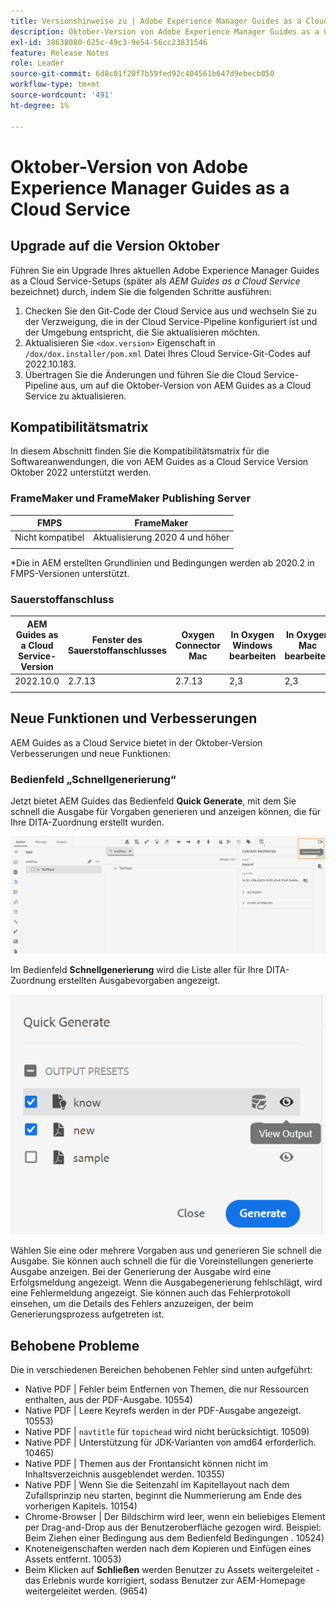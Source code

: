 ```yaml
---
title: Versionshinweise zu | Adobe Experience Manager Guides as a Cloud Service, Version Oktober 2022
description: Oktober-Version von Adobe Experience Manager Guides as a Cloud Service
exl-id: 38638080-625c-49c3-9e54-56cc23831546
feature: Release Notes
role: Leader
source-git-commit: 6d8c01f20f7b59fed92c404561b647d9ebecb050
workflow-type: tm+mt
source-wordcount: '491'
ht-degree: 1%

---
```


# Oktober-Version von Adobe Experience Manager Guides as a Cloud Service

## Upgrade auf die Version Oktober

Führen Sie ein Upgrade Ihres aktuellen Adobe Experience Manager Guides as a Cloud Service-Setups (später als *AEM Guides as a Cloud Service* bezeichnet) durch, indem Sie die folgenden Schritte ausführen:
1. Checken Sie den Git-Code der Cloud Service aus und wechseln Sie zu der Verzweigung, die in der Cloud Service-Pipeline konfiguriert ist und der Umgebung entspricht, die Sie aktualisieren möchten.
1. Aktualisieren Sie `<dox.version>` Eigenschaft in `/dox/dox.installer/pom.xml` Datei Ihres Cloud Service-Git-Codes auf 2022.10.183.
1. Übertragen Sie die Änderungen und führen Sie die Cloud Service-Pipeline aus, um auf die Oktober-Version von AEM Guides as a Cloud Service zu aktualisieren.

## Kompatibilitätsmatrix

In diesem Abschnitt finden Sie die Kompatibilitätsmatrix für die Softwareanwendungen, die von AEM Guides as a Cloud Service Version Oktober 2022 unterstützt werden.

### FrameMaker und FrameMaker Publishing Server

| FMPS | FrameMaker |
| --- | --- |
| Nicht kompatibel | Aktualisierung 2020 4 und höher |
| | |

*Die in AEM erstellten Grundlinien und Bedingungen werden ab 2020.2 in FMPS-Versionen unterstützt.

### Sauerstoffanschluss

| AEM Guides as a Cloud Service-Version | Fenster des Sauerstoffanschlusses | Oxygen Connector Mac | In Oxygen Windows bearbeiten | In Oxygen Mac bearbeiten |
| --- | --- | --- | --- | --- |
| 2022.10.0 | 2.7.13 | 2.7.13 | 2,3 | 2,3 |
|  |  |  |  |


## Neue Funktionen und Verbesserungen

AEM Guides as a Cloud Service bietet in der Oktober-Version Verbesserungen und neue Funktionen:


### Bedienfeld „Schnellgenerierung“

Jetzt bietet AEM Guides das Bedienfeld **Quick Generate**, mit dem Sie schnell die Ausgabe für Vorgaben generieren und anzeigen können, die für Ihre DITA-Zuordnung erstellt wurden.

![Quick Generate-Symbol](assets/quick-generate-icon.png)

Im Bedienfeld **Schnellgenerierung** wird die Liste aller für Ihre DITA-Zuordnung erstellten Ausgabevorgaben angezeigt.

![Bedienfeld „Schnellgenerierung“](assets/quick-generate-panel.png)

Wählen Sie eine oder mehrere Vorgaben aus und generieren Sie schnell die Ausgabe. Sie können auch schnell die für die Voreinstellungen generierte Ausgabe anzeigen. Bei der Generierung der Ausgabe wird eine Erfolgsmeldung angezeigt. Wenn die Ausgabegenerierung fehlschlägt, wird eine Fehlermeldung angezeigt. Sie können auch das Fehlerprotokoll einsehen, um die Details des Fehlers anzuzeigen, der beim Generierungsprozess aufgetreten ist.


## Behobene Probleme

Die in verschiedenen Bereichen behobenen Fehler sind unten aufgeführt:

* Native PDF | Fehler beim Entfernen von Themen, die nur Ressourcen enthalten, aus der PDF-Ausgabe. 10554)
* Native PDF | Leere Keyrefs werden in der PDF-Ausgabe angezeigt. 10553)
* Native PDF | `navtitle` für `topichead` wird nicht berücksichtigt. 10509)
* Native PDF | Unterstützung für JDK-Varianten von amd64 erforderlich. 10465)
* Native PDF | Themen aus der Frontansicht können nicht im Inhaltsverzeichnis ausgeblendet werden. 10355)
* Native PDF | Wenn Sie die Seitenzahl im Kapitellayout nach dem Zufallsprinzip neu starten, beginnt die Nummerierung am Ende des vorherigen Kapitels. 10154)
* Chrome-Browser | Der Bildschirm wird leer, wenn ein beliebiges Element per Drag-and-Drop aus der Benutzeroberfläche gezogen wird. Beispiel: Beim Ziehen einer Bedingung aus dem Bedienfeld Bedingungen . 10524)
* Knoteneigenschaften werden nach dem Kopieren und Einfügen eines Assets entfernt. 10053)
* Beim Klicken auf **Schließen** werden Benutzer zu Assets weitergeleitet - das Erlebnis wurde korrigiert, sodass Benutzer zur AEM-Homepage weitergeleitet werden. (9654)
